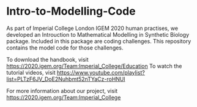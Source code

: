 # Intro-to-Modelling-Code

As part of Imperial College London IGEM 2020 human practises, we developed an Introuction to Mathematical Modelling in Synthetic Biology package. Included in this package are coding challenges. This repository contains the model code for those challenges.

To download the handbook, visit https://2020.igem.org/Team:Imperial_College/Education
To watch the tutorial videos, visit https://www.youtube.com/playlist?list=PLTzF6JV_DoE2Nuhbmt52nTYaCz-roHNUl

For more information about our project, visit https://2020.igem.org/Team:Imperial_College

